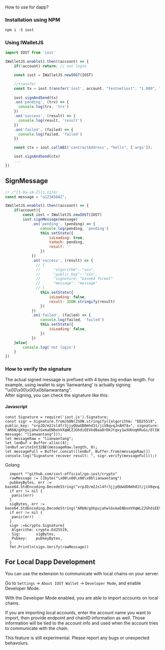 How to use for dapp?


### Installation using NPM

```javascript
npm i -S iost
```

### Using IWalletJS

```javascript
import IOST from 'iost'

IWalletJS.enable().then((account) => {
    if(!account) return; // not login

    const iost = IWalletJS.newIOST(IOST)

    //transfer
    const tx = iost.transfer('iost', account, "testnetiost", "1.000", "this is memo")
    
    iost.signAndSend(tx)
    .on('pending', (trx) => {
      console.log(trx, 'trx')
    })
    .on('success', (result) => {
      console.log(result, 'result')
    })
    .on('failed', (failed) => {
      console.log(failed, 'failed')
    })

    const ctx = iost.callABI('contractAddress', "hello", ['args']);

    iost.signAndSend(ctx)
    ...
})
```

## SignMessage

```js
// /^[1-9a-zA-Z]{1,11}$/
const message = "a123456AZ";

IWalletJS.enable().then((account) => {
    if(account){
        const iost = IWalletJS.newIOST(IOST)
        iost.signMessage(message)
            .on('pending', (pending) => {
                console.log(pending, 'pending')
                this.setState({
                    isLoading: true,
                    txHash: pending,
                    result: ''
                })
            })
            .on('success', (result) => {
              // {
              //      "algorithm": "xxx",
              //      "public_key": "xxx",
              //      "signature: "base64 format"
              //      "message": "message"
              // }
                this.setState({
                    isLoading: false,
                    result: JSON.stringify(result)
                })
            })
            .on('failed', (failed) => {
                console.log(failed, 'failed')
                this.setState({
                    isLoading: false,
                })
            })
    }else{
        console.log('not login')
    }
})
```

### How to verify the signature

The actual signed message is prefixed with 4 bytes big endian length. For example, using iwallet to sign 'lianwantang' is actually signing "\x00\x00\x00\x0blianwantang".  
After signing, you can check the signature like this:

#### Javascript

```
const Signature = require('iost.js').Signature;
const sigr = Signature.fromJSON(JSON.stringify({algorithm: "ED25519", public_key: "vrpJD/m2Jsl4fr3jjyQUwUD0mhd1t/jiV8qvqJnAH74=", signature: "ARbN/gXhpujahwlGxmaENbonVXqWLZJGhdiEEVkdBaa8rDkJtqxy1w3UUuqKRuGi/Ol1Winyn+FVDPpzOQe8Cg==", message: "lianwantang"}));
let messageRaw = "lianwantang";
let lenBuf = Buffer.alloc(4);
lenBuf.writeInt32BE(messageRaw.length, 0);
let messageFull = Buffer.concat([lenBuf, Buffer.from(messageRaw)])
console.log("Signature recover result: ", sigr.verify(messageFull));)
```

Golang

```
  import ""github.com/iost-official/go-iost/crypto"
  rawMessage := []byte("\x00\x00\x00\x0blianwantang")
  pubkeyBytes, err := base64.StdEncoding.DecodeString("vrpJD/m2Jsl4fr3jjyQUwUD0mhd1t/jiV8qvqJnAH74=")
  if err != nil {
   panic(err)
  }
  sigBytes, err := base64.StdEncoding.DecodeString("ARbN/gXhpujahwlGxmaENbonVXqWLZJGhdiEEVkdBaa8rDkJtqxy1w3UUuqKRuGi/Ol1Winyn+FVDPpzOQe8Cg==")
  if err != nil {
   panic(err)
  }
  sign :=&crypto.Signature{
   Algorithm: crypto.Ed25519,
   Sig:       sigBytes,
   Pubkey:    pubkeyBytes,
  }
  fmt.Println(sign.Verify(rawMessage))
```


## For Local Dapp Development

You can use the extension to communicate with local chains on your server. 

Go to `Settings` -> `About IOST Wallet` -> `Developer Mode`, and enable Developer Mode.

With the Developer Mode enabled, you are able to import accounts on local chains.

If you are importing local accounts, enter the account name you want to import, then provide endpoint and chainID information as well.
Those information will be tied to the account info and used when the account tries to communicate with the chain.

This feature is still experimental. Please report any bugs or unexpected behavoiurs. 





